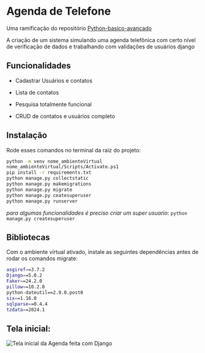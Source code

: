 # Agenda de Telefone

Uma ramificação do repositório [Python-basico-avancado](https://github.com/agostin-afk/Python-basico-avancado)


A criação de um sistema simulando uma agenda telefônica com certo nível de verificação de dados e trabalhando com validações de usuários django




## Funcionalidades

- Cadastrar Usuários e contatos

- Lista de contatos

- Pesquisa totalmente funcional

- CRUD de contatos e usuários completo

## Instalação

Rode esses comandos no terminal da raiz do projeto:

```bash
python -m venv nome_ambienteVirtual
nome_ambienteVirtual/Scripts/Activate.ps1
pip install -r requirements.txt
python manage.py collectstatic
python manage.py makemigrations
python manage.py migrate
python manage.py ceatesuperuser
python manage.py runserver
```
_para algumas funcionalidades é preciso criar um super usuario_:
```python manage.py createsuperuser```
    
## Bibliotecas

Com o ambiente virtual ativado, instale as seguintes dependências antes de rodar os comandos migrate:

```bash
asgiref==3.7.2
Django==5.0.2
Faker==24.2.0
pillow==10.2.0
python-dateutil==2.9.0.post0
six==1.16.0
sqlparse==0.4.4
tzdata==2024.1
```

## Tela inicial:
![Tela inicial da Agenda feita com Django](media_github\tela_inicial.png)


